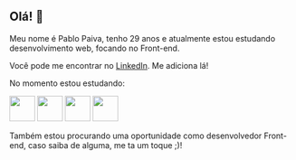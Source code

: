 ## Olá! 👋

Meu nome é Pablo Paiva, tenho 29 anos e atualmente estou estudando desenvolvimento web, focando no Front-end.

Você pode me encontrar no [LinkedIn](https://www.linkedin.com/in/pablo-paiva-19628ba4/). Me adiciona lá!

No momento estou estudando:

<img src="https://cdn.jsdelivr.net/gh/devicons/devicon/icons/javascript/javascript-original.svg" height="45" width="45"/> <img src="https://cdn.jsdelivr.net/gh/devicons/devicon/icons/css3/css3-original-wordmark.svg" height="45" width="45"/> <img src="https://cdn.jsdelivr.net/gh/devicons/devicon/icons/html5/html5-original-wordmark.svg" height="45" width="45"/> <img src="https://cdn.jsdelivr.net/gh/devicons/devicon/icons/react/react-original-wordmark.svg" height="45" width="45"/>

Também estou procurando uma oportunidade como desenvolvedor Front-end, caso saiba de alguma, me ta um toque ;)!
